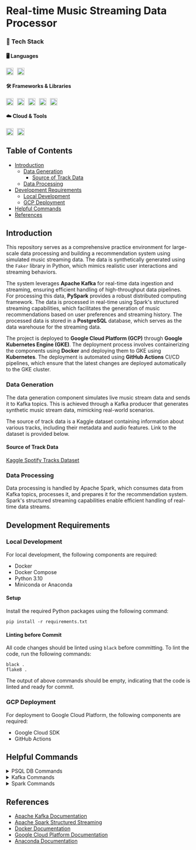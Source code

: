 # Real-time Music Streaming Data Processor

### 🚀 Tech Stack

#### 🖥️ Languages
<div style="display: flex; gap: 10px; align-items: center;">
  <img src="https://img.shields.io/badge/Python-3776AB?style=flat&logo=python&logoColor=white" height="20">
  <img src="https://img.shields.io/badge/SQL-4479A1?style=flat&logo=postgresql&logoColor=white" height="20">
</div>

#### 🛠️ Frameworks & Libraries
<div style="display: flex; gap: 10px; align-items: center;">
  <img src="https://img.shields.io/badge/Apache_Kafka-231F20?style=flat&logo=apachekafka&logoColor=white" height="20">
  <img src="https://img.shields.io/badge/PySpark-E25A1C?style=flat&logo=apachespark&logoColor=white" height="20">
  <img src="https://img.shields.io/badge/PostgreSQL-336791?style=flat&logo=postgresql&logoColor=white" height="20">
  <img src="https://img.shields.io/badge/Docker-2496ED?style=flat&logo=docker&logoColor=white" height="20">
  <img src="https://img.shields.io/badge/Kubernetes-326CE5?style=flat&logo=kubernetes&logoColor=white" height="20">
</div>

#### ☁️ Cloud & Tools
<div style="display: flex; gap: 10px; align-items: center;">
  <img src="https://img.shields.io/badge/Google_Cloud_Platform-4285F4?style=flat&logo=googlecloud&logoColor=white" height="20">
  <img src="https://img.shields.io/badge/GitHub_Actions-2088FF?style=flat&logo=githubactions&logoColor=white" height="20">
</div>


## Table of Contents

- [Introduction](#introduction)
    - [Data Generation](#data-generation)
        - [Source of Track Data](#source-of-track-data)
    - [Data Processing](#data-processing)
- [Development Requirements](#development-requirements)
    - [Local Development](#local-development)
    - [GCP Deployment](#gcp-deployment)
- [Helpful Commands](#helpful-commands)
- [References](#references)

## Introduction

This repository serves as a comprehensive practice environment for large-scale data processing and building a
recommendation system using simulated music streaming data. The data is synthetically generated using the `Faker`
library in Python, which mimics realistic user interactions and streaming behaviors.

The system leverages **Apache Kafka** for real-time data ingestion and streaming, ensuring efficient handling of
high-throughput data pipelines. For processing this data, **PySpark** provides a robust distributed
computing framework. The data is processed in real-time using Spark's structured streaming capabilities, which
facilitates the generation of music recommendations based on user preferences and streaming history. The processed data
is stored in a **PostgreSQL** database, which serves as the data warehouse for the streaming data.

The project is deployed to **Google Cloud Platform (GCP)** through **Google Kubernetes Engine (GKE)**. The deployment
process involves containerizing the components using **Docker** and deploying them to GKE using **Kubernetes**. The
deployment is automated using **GitHub Actions** CI/CD pipelines, which ensure that the latest changes are deployed
automatically to the GKE cluster.

### Data Generation

The data generation component simulates live music stream data and sends it to Kafka topics. This is achieved through a
Kafka producer that generates synthetic music stream data, mimicking real-world scenarios.

The source of track data is a Kaggle dataset containing information about various tracks, including their metadata and
audio features. Link to the dataset is provided below.

#### Source of Track Data

[Kaggle Spotify Tracks Dataset](
https://www.kaggle.com/datasets/maharshipandya/-spotify-tracks-dataset
)

### Data Processing

Data processing is handled by Apache Spark, which consumes data from Kafka topics, processes it, and prepares it for the
recommendation system. Spark's structured streaming capabilities enable efficient handling of real-time data streams.

## Development Requirements

### Local Development

For local development, the following components are required:

- Docker
- Docker Compose
- Python 3.10
- Miniconda or Anaconda

#### Setup

Install the required Python packages using the following command:

```shell
pip install -r requirements.txt
```

#### Linting before Commit

All code changes should be linted using `black` before committing. To lint the code, run the following commands:

```shell
black .
flake8 .
```

The output of above commands should be empty, indicating that the code is linted and ready for commit.

### GCP Deployment

For deployment to Google Cloud Platform, the following components are required:

- Google Cloud SDK
- GitHub Actions

## Helpful Commands

<details>
<summary>PSQL DB Commands</summary>

### Start DB Instance

```shell
docker-compose -f database/docker-compose.yml up -d --build
```

### Stop

```shell
docker-compose -f database/docker-compose.yml down
```

### Remove DB

```shell
docker rm musicDB
```

### Database Connection in Docker Container

```shell
psql -U pyspark -d music_db
```

</details>

<details>
<summary>Kafka  Commands</summary>

### Start Kafka Instance

```shell
docker-compose -f kafka/docker-compose.yml up -d --build
```

### Stop Kafka Instance

```shell
docker-compose -f kafka/docker-compose.yml down
```

</details>

<details>
<summary>Spark  Commands</summary>

### Start Spark Instance

```shell
docker-compose -f spark/docker-compose.yml up -d --build
```

### Stop Spark Instance

```shell
docker-compose -f spark/docker-compose.yml down
```

</details>

## References

- [Apache Kafka Documentation](https://kafka.apache.org/documentation/)
- [Apache Spark Structured Streaming](https://spark.apache.org/docs/latest/structured-streaming-programming-guide.html)
- [Docker Documentation](https://docs.docker.com/)
- [Google Cloud Platform Documentation](https://cloud.google.com/docs)
- [Anaconda Documentation](https://docs.anaconda.com/)